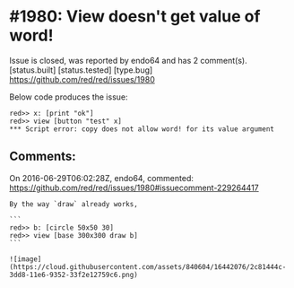 
#1980: View doesn't get value of word!
================================================================================
Issue is closed, was reported by endo64 and has 2 comment(s).
[status.built] [status.tested] [type.bug]
<https://github.com/red/red/issues/1980>

Below code produces the issue:

```
red>> x: [print "ok"]
red>> view [button "test" x]
*** Script error: copy does not allow word! for its value argument
```



Comments:
--------------------------------------------------------------------------------

On 2016-06-29T06:02:28Z, endo64, commented:
<https://github.com/red/red/issues/1980#issuecomment-229264417>

    By the way `draw` already works,
    
    ```
    red>> b: [circle 50x50 30]
    red>> view [base 300x300 draw b]
    ```
    
    ![image](https://cloud.githubusercontent.com/assets/840604/16442076/2c81444c-3dd8-11e6-9352-33f2e12759c6.png)

